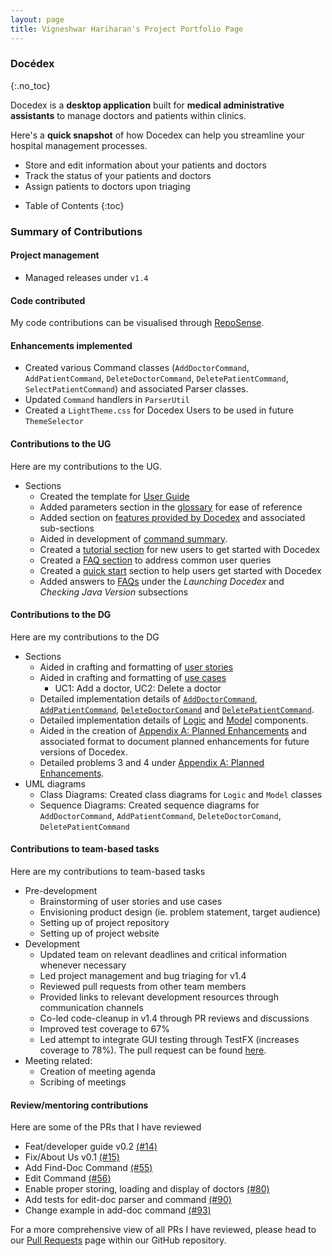 ```yaml
---
layout: page
title: Vigneshwar Hariharan's Project Portfolio Page
---
```


### Docédex
{:.no_toc}

Docedex is a **desktop application** built for **medical administrative assistants**
to manage doctors and patients within clinics.

Here's a **quick snapshot** of how Docedex can help you
streamline your hospital management processes.
- Store and edit information about your patients and doctors
- Track the status of your patients and doctors
- Assign patients to doctors upon triaging

* Table of Contents
{:toc}

### Summary of Contributions

#### Project management
- Managed releases under `v1.4`

#### Code contributed
My code contributions can be visualised through [RepoSense](https://nus-cs2103-ay2223s2.github.io/tp-dashboard/?search=vigonometry&breakdown=true&sort=groupTitle&sortWithin=title&since=2023-02-17&timeframe=commit&mergegroup=&groupSelect=groupByRepos&checkedFileTypes=docs~functional-code~test-code~other&tabOpen=true&tabType=authorship&tabAuthor=vigonometry&tabRepo=AY2223S2-CS2103T-F12-1%2Ftp%5Bmaster%5D&authorshipIsMergeGroup=false&authorshipFileTypes=docs~functional-code~test-code&authorshipIsBinaryFileTypeChecked=false&authorshipIsIgnoredFilesChecked=false).

#### Enhancements implemented
- Created various Command classes (`AddDoctorCommand`, `AddPatientCommand`, `DeleteDoctorCommand`, `DeletePatientCommand`, `SelectPatientCommand`) and associated Parser classes.
- Updated `Command` handlers in `ParserUtil`
- Created a `LightTheme.css` for Docedex Users to be used in future `ThemeSelector`


#### Contributions to the UG
Here are my contributions to the UG.
- Sections
  - Created the template for [User Guide](../UserGuide.md)
  - Added parameters section in the [glossary](../UserGuide.md#glossary) for ease of reference
  - Added section on [features provided by Docedex](../UserGuide.md#features) and associated sub-sections
  - Aided in development of [command summary](../UserGuide.md#command-summary).
  - Created a [tutorial section](../UserGuide.md#docedex-tutorial--for-new-users-) for new users to get started with Docedex
  - Created a [FAQ section](../UserGuide.md#faq) to address common user queries
  - Created a [quick start](../UserGuide.md#quick-start) section to help users get started with Docedex
  - Added answers to [FAQs](../UserGuide.md#faq) under the *Launching Docedex* and *Checking Java Version* subsections



#### Contributions to the DG
Here are my contributions to the DG
- Sections
  - Aided in crafting and formatting of [user stories](../DeveloperGuide.md#user-stories)
  - Aided in crafting and formatting of [use cases](../DeveloperGuide.md#use-cases)
    - UC1: Add a doctor, UC2: Delete a doctor
  - Detailed implementation details of [`AddDoctorCommand`](../DeveloperGuide.md#add-doctor-feature), [`AddPatientCommand`](../DeveloperGuide.md#add-patient-feature), [`DeleteDoctorComand`](../DeveloperGuide.md#delete-doctor-feature) and [`DeletePatientCommand`](../DeveloperGuide.md#delete-patient-feature).
  - Detailed implementation details of [Logic](../DeveloperGuide.md#logic-component) and [Model](../DeveloperGuide.md#model-component) components.
  - Aided in the creation of [Appendix A: Planned Enhancements](../DeveloperGuide.md#appendix-a--planned-enhancements) and associated format to document planned enhancements for future versions of Docedex.
  - Detailed problems 3 and 4 under [Appendix A: Planned Enhancements](../DeveloperGuide.md#appendix-a--planned-enhancements).
- UML diagrams
    - Class Diagrams: Created class diagrams for `Logic` and `Model` classes
    - Sequence Diagrams: Created sequence diagrams for `AddDoctorCommand`, `AddPatientCommand`, `DeleteDoctorComand`, `DeletePatientCommand`

#### Contributions to team-based tasks
Here are my contributions to team-based tasks
- Pre-development
  - Brainstorming of user stories and use cases
  - Envisioning product design (ie. problem statement, target audience)
  - Setting up of project repository
  - Setting up of project website
- Development
  - Updated team on relevant deadlines and critical information whenever necessary
  - Led project management and bug triaging for v1.4
  - Reviewed pull requests from other team members
  - Provided links to relevant development resources through communication channels
  - Co-led code-cleanup in v1.4 through PR reviews and discussions
  - Improved test coverage to 67%
  - Led attempt to integrate GUI testing through TestFX (increases coverage to 78%). The pull request can be found [here](https://github.com/AY2223S2-CS2103T-F12-1/tp/pull/271).
- Meeting related:
  - Creation of meeting agenda
  - Scribing of meetings

#### Review/mentoring contributions
Here are some of the PRs that I have reviewed
- Feat/developer guide v0.2 [(#14)](https://github.com/AY2223S2-CS2103T-F12-1/tp/pull/14)
- Fix/About Us v0.1 [(#15)](https://github.com/AY2223S2-CS2103T-F12-1/tp/pull/15)
- Add Find-Doc Command [(#55)](https://github.com/AY2223S2-CS2103T-F12-1/tp/pull/55)
- Edit Command [(#56)](https://github.com/AY2223S2-CS2103T-F12-1/tp/pull/56)
- Enable proper storing, loading and display of doctors [(#80)](https://github.com/AY2223S2-CS2103T-F12-1/tp/pull/80)
- Add tests for edit-doc parser and command [(#90)](https://github.com/AY2223S2-CS2103T-F12-1/tp/pull/90)
- Change example in add-doc command [(#93)](https://github.com/AY2223S2-CS2103T-F12-1/tp/pull/93)

For a more comprehensive view of all PRs I have reviewed, please head to our
[Pull Requests](https://github.com/AY2223S2-CS2103T-F12-1/tp/pulls)
page within our GitHub repository.

